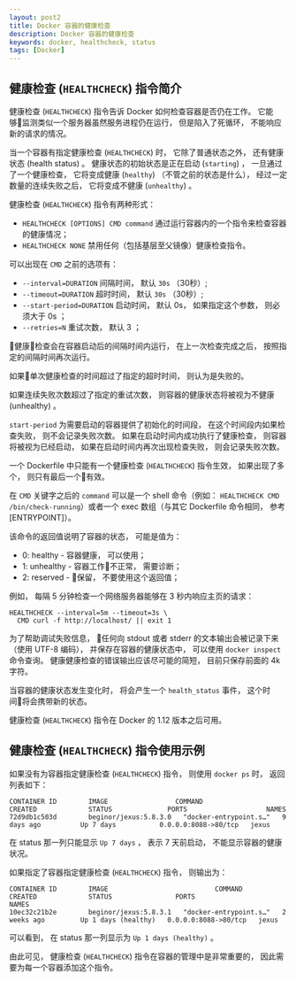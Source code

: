 ```yaml
---
layout: post2
title: Docker 容器的健康检查
description: Docker 容器的健康检查
keywords: docker, healthcheck, status
tags: [Docker]
---
```


## 健康检查 (`HEALTHCHECK`) 指令简介

健康检查 (`HEALTHCHECK`) 指令告诉 Docker 如何检查容器是否仍在工作。 它能够监测类似一个服务器虽然服务进程仍在运行， 但是陷入了死循环， 不能响应新的请求的情况。

当一个容器有指定健康检查 (`HEALTHCHECK`) 时， 它除了普通状态之外， 还有健康状态 (health status) 。 健康状态的初始状态是正在启动 (`starting`) ， 一旦通过了一个健康检查， 它将变成健康 (`healthy`) （不管之前的状态是什么）， 经过一定数量的连续失败之后， 它将变成不健康 (`unhealthy`) 。

健康检查 (`HEALTHCHECK`) 指令有两种形式：

- `HEALTHCHECK [OPTIONS] CMD command` 通过运行容器内的一个指令来检查容器的健康情况；
- `HEALTHCHECK NONE` 禁用任何（包括基层至父镜像）健康检查指令。

可以出现在 `CMD` 之前的选项有：

- `--interval=DURATION` 间隔时间， 默认 `30s` （30秒）;
- `--timeout=DURATION` 超时时间， 默认 `30s` （30秒）;
- `--start-period=DURATION` 启动时间， 默认 0s， 如果指定这个参数， 则必须大于 0s ；
- `--retries=N` 重试次数， 默认 3 ；

健康检查会在容器启动后的间隔时间内运行， 在上一次检查完成之后， 按照指定的间隔时间再次运行。

如果单次健康检查的时间超过了指定的超时时间， 则认为是失败的。

如果连续失败次数超过了指定的重试次数， 则容器的健康状态将被视为不健康 (unhealthy) 。

`start-period` 为需要启动的容器提供了初始化的时间段， 在这个时间段内如果检查失败， 则不会记录失败次数。 如果在启动时间内成功执行了健康检查， 则容器将被视为已经启动， 如果在启动时间内再次出现检查失败， 则会记录失败次数。

一个 Dockerfile 中只能有一个健康检查 (`HEALTHCHECK`) 指令生效， 如果出现了多个， 则只有最后一个有效。

在 `CMD` 关键字之后的 `command` 可以是一个 shell 命令（例如： `HEALTHCHECK CMD /bin/check-running`）或者一个 exec 数组（与其它 Dockerfile 命令相同， 参考 [ENTRYPOINT]）。

该命令的返回值说明了容器的状态， 可能是值为：

- 0: healthy - 容器健康， 可以使用；
- 1: unhealthy - 容器工作不正常， 需要诊断；
- 2: reserved - 保留， 不要使用这个返回值；

例如， 每隔 5 分钟检查一个网络服务器能够在 3 秒内响应主页的请求：

```
HEALTHCHECK --interval=5m --timeout=3s \
  CMD curl -f http://localhost/ || exit 1
```

为了帮助调试失败信息， 任何向 stdout 或者 stderr 的文本输出会被记录下来（使用 UTF-8 编码）， 并保存在容器的健康状态中， 可以使用 `docker inspect` 命令查询。 健康健康检查的错误输出应该尽可能的简短， 目前只保存前面的 4k 字符。

当容器的健康状态发生变化时， 将会产生一个 `health_status` 事件， 这个时间将会携带新的状态。

健康检查 (`HEALTHCHECK`) 指令在 Docker 的 1.12 版本之后可用。

## 健康检查 (`HEALTHCHECK`) 指令使用示例

如果没有为容器指定健康检查 (`HEALTHCHECK`) 指令， 则使用 `docker ps` 时， 返回列表如下：

```
CONTAINER ID        IMAGE                 COMMAND                  CREATED             STATUS              PORTS                    NAMES
72d9db1c503d        beginor/jexus:5.8.3.0   "docker-entrypoint.s…"   9 days ago          Up 7 days           0.0.0.0:8088->80/tcp   jexus
```

在 status 那一列只能显示 `Up 7 days` ， 表示 7 天前启动， 不能显示容器的健康状况。

如果指定了容器指定健康检查 (`HEALTHCHECK`) 指令， 则输出为：

```
CONTAINER ID        IMAGE                           COMMAND             CREATED             STATUS                PORTS                                                 NAMES
10ec32c21b2e        beginor/jexus:5.8.3.1   "docker-entrypoint.s…"   2 weeks ago         Up 1 days (healthy)   0.0.0.0:8088->80/tcp   jexus
```

可以看到， 在 status 那一列显示为 `Up 1 days (healthy)` 。

由此可见， 健康检查 (`HEALTHCHECK`) 指令在容器的管理中是非常重要的， 因此需要为每一个容器添加这个指令。
